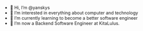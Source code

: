 - 👋 Hi, I’m @yanskys
- 👀 I’m interested in everything about computer and technology
- 🌱 I’m currently learning to become a better software engineer
- 💞️ I’m now a Backend Software Engineer at KitaLulus.

<!---
yanskys/yanskys is a ✨ special ✨ repository because its `README.md` (this file) appears on your GitHub profile.
You can click the Preview link to take a look at your changes.
--->
